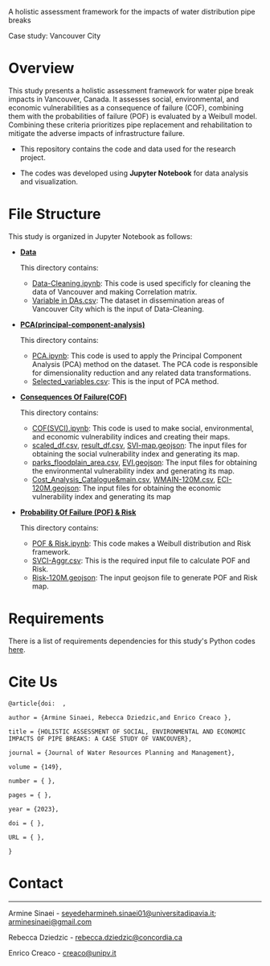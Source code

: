 A holistic assessment framework for the impacts of water distribution pipe breaks

Case study: Vancouver City

# Overview

This study presents a holistic assessment framework for water pipe break impacts in Vancouver, Canada. It assesses social, environmental, and economic vulnerabilities as a consequence of failure (COF), combining them with the probabilities of failure (POF) is evaluated by a Weibull model. Combining these criteria prioritizes pipe replacement and rehabilitation to mitigate the adverse impacts of infrastructure failure.


- This repository contains the code and data used for the research project. 

- The codes was developed using **Jupyter Notebook** for data analysis and visualization.



# File Structure

This study is organized in Jupyter Notebook as follows:

- **[Data](Data)**
  
  This directory contains:
  - [Data-Cleaning.ipynb](https://github.com/UrbanLinks/Holistic-WDS-Risk/blob/8e6f95337191c92b9653fb64e1c0c43cf6c35ebe/Data/Data-Cleaning.ipynb): This code is used specificly for cleaning the data of Vancouver and making Correlation matrix.
  - [Variable in DAs.csv](https://github.com/UrbanLinks/Holistic-WDS-Risk/blob/3992b2d9518029f91f903e29e3410e1bb0a2cb86/Data/Variable%20in%20DAs.csv): The dataset in dissemination areas of Vancouver City which is the input of Data-Cleaning.

- **[PCA(principal-component-analysis)](https://github.com/UrbanLinks/Holistic-WDS-Risk/tree/863c58878996d9f04cc1f30be4c272d5e2745962/PCA(principal-component-analysis))**

  This directory contains:
  - [PCA.ipynb](https://github.com/UrbanLinks/Holistic-WDS-Risk/blob/3992b2d9518029f91f903e29e3410e1bb0a2cb86/PCA(principal-component-analysis)/PCA.ipynb): This code is used to apply the Principal Component Analysis (PCA) method on the dataset. The PCA code is responsible for dimensionality 
    reduction and any related data transformations.
  - [Selected_variables.csv](https://github.com/UrbanLinks/Holistic-WDS-Risk/blob/3992b2d9518029f91f903e29e3410e1bb0a2cb86/PCA(principal-component-analysis)/Selected_variables.csv): This is the input of PCA method.

- **[Consequences Of Failure(COF)](https://github.com/UrbanLinks/Holistic-WDS-Risk/tree/f3b78f851c7c52dfdbead12e57493b4a4ab3f09a/Consequences%20Of%20Failure(COF))**

  This directory contains:
  - [COF(SVCI).ipynb](https://github.com/UrbanLinks/Holistic-WDS-Risk/blob/5412604b096ac3065b68e2c901519215a51dd35d/Consequences%20Of%20Failure(COF)/COF%20(SVCI).ipynb): This code is used to make social, environmental, and economic vulnerability indices and creating their maps.
  - [scaled_df.csv](https://github.com/UrbanLinks/Holistic-WDS-Risk/blob/5412604b096ac3065b68e2c901519215a51dd35d/Consequences%20Of%20Failure(COF)/scaled_df.csv),  [result_df.csv](https://github.com/UrbanLinks/Holistic-WDS-Risk/blob/5412604b096ac3065b68e2c901519215a51dd35d/Consequences%20Of%20Failure(COF)/result_df.csv),  [SVI-map.geojson](https://github.com/UrbanLinks/Holistic-WDS-Risk/blob/5412604b096ac3065b68e2c901519215a51dd35d/Consequences%20Of%20Failure(COF)/SVI-map.geojson): The input files for obtaining the social vulnerability index and generating its map.
  - [parks_floodplain_area.csv](https://github.com/UrbanLinks/Holistic-WDS-Risk/blob/5412604b096ac3065b68e2c901519215a51dd35d/Consequences%20Of%20Failure(COF)/parks_floodplain_area.csv),  [EVI.geojson](https://github.com/UrbanLinks/Holistic-WDS-Risk/blob/5412604b096ac3065b68e2c901519215a51dd35d/Consequences%20Of%20Failure(COF)/EVI.geojson): The input files for obtaining the environmental vulnerability index and generating its map.
  - [Cost_Analysis_Catalogue&main.csv](https://github.com/UrbanLinks/Holistic-WDS-Risk/blob/5412604b096ac3065b68e2c901519215a51dd35d/Consequences%20Of%20Failure(COF)/Cost_Analysis_Catalogue%26main.csv),  [WMAIN-120M.csv](https://github.com/UrbanLinks/Holistic-WDS-Risk/blob/5412604b096ac3065b68e2c901519215a51dd35d/Consequences%20Of%20Failure(COF)/WMAIN-120M.csv),  [ECI-120M.geojson](https://github.com/UrbanLinks/Holistic-WDS-Risk/blob/5412604b096ac3065b68e2c901519215a51dd35d/Consequences%20Of%20Failure(COF)/ECI-120M.geojson): The input files for obtaining the economic vulnerability index and generating its map
 
- **[Probability Of Failure (POF) & Risk](https://github.com/UrbanLinks/Holistic-WDS-Risk/tree/1e921571d8825be532da104dc03da70bcaa505b4/Probability%20Of%20Failure%20(POF)%20%26%20Risk)**
 
  This directory contains:
  -  [POF & Risk.ipynb](https://github.com/UrbanLinks/Holistic-WDS-Risk/blob/5412604b096ac3065b68e2c901519215a51dd35d/Probability%20Of%20Failure%20(POF)%20%26%20Risk/POF%20%26%20Risk.ipynb): This code makes a Weibull distribution and Risk framework.
  -  [SVCI-Aggr.csv](https://github.com/UrbanLinks/Holistic-WDS-Risk/blob/5412604b096ac3065b68e2c901519215a51dd35d/Probability%20Of%20Failure%20(POF)%20%26%20Risk/SVCI-Aggr.csv): This is the required input file to calculate POF and Risk.
  -  [Risk-120M.geojson](https://github.com/UrbanLinks/Holistic-WDS-Risk/blob/5412604b096ac3065b68e2c901519215a51dd35d/Probability%20Of%20Failure%20(POF)%20%26%20Risk/Risk-120M.geojson): The input geojson file to generate POF and Risk map.

# Requirements

There is a list of requirements dependencies for this study's Python codes [here](requirements.txt).


# Cite Us

    @article{doi:  ,
    
    author = {Armine Sinaei, Rebecca Dziedzic,and Enrico Creaco },
    
    title = {HOLISTIC ASSESSMENT OF SOCIAL, ENVIRONMENTAL AND ECONOMIC IMPACTS OF PIPE BREAKS: A CASE STUDY OF VANCOUVER},
    
    journal = {Journal of Water Resources Planning and Management},
    
    volume = {149},
    
    number = { },
    
    pages = { },
    
    year = {2023},
    
    doi = { },
    
    URL = { },
    
    }
    
# Contact
-------
Armine Sinaei - seyedeharmineh.sinaei01@universitadipavia.it; arminesinaei@gmail.com

Rebecca Dziedzic - rebecca.dziedzic@concordia.ca

Enrico Creaco - creaco@unipv.it


